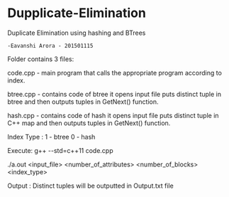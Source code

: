# Dupplicate-Elimination
Duplicate Elimination using hashing and BTrees

	-Eavanshi Arora - 201501115

Folder contains 3 files:

code.cpp - main program that calls the appropriate program according to index.

btree.cpp - contains code of btree it opens input file puts distinct tuple in btree and then outputs
tuples in GetNext() function.

hash.cpp - contains code of hash it opens input file puts distinct tuple in C++ map and then outputs
tuples in GetNext() function.

Index Type :
1 - btree
0 - hash

Execute:
g++ --std=c++11 code.cpp

./a.out <input_file> <number_of_attributes> <number_of_blocks> <index_type>

Output :
Distinct tuples will be outputted in Output.txt file
